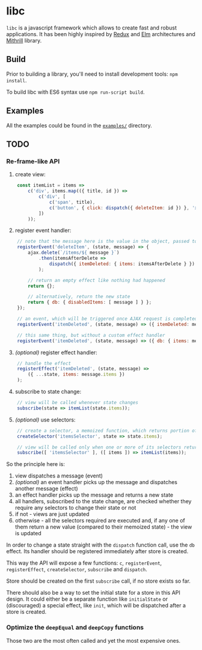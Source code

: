 # libc

`libc` is a javascript framework which allows to create fast and robust applications.
It has been highly inspired by [Redux](http://redux.js.org/) and [Elm](http://elm-lang.org)
architectures and [Mithrill](http://mithril.js.org) library.

## Build

Prior to building a library, you'll need to install development tools: `npm install`.

To build libc with ES6 syntax use `npm run-script build`.

## Examples

All the examples could be found in the [`examples/`](https://github.com/shybovycha/libc.js/tree/master/examples) directory.

## TODO

### Re-frame-like API

1. create view:

```js
    const itemList = items =>
        c('div', items.map(({ title, id }) =>
            c('div', [
                c('span', title),
                c('button', { click: dispatch({ deleteItem: id }) }, 'x')
            ])
        ));
```

2. register event handler:

```js
    // note that the message here is the value in the object, passed to `dispatch()`, corresponding to the `deleteItem` key
    registerEvent('deleteItem', (state, message) => {
        ajax.delete(`/items/${ message }`)
            .then(itemsAfterDelete =>
                dispatch({ itemDeleted: { items: itemsAfterDelete } })
            );

        // return an empty effect like nothing had happened
        return {};

        // alternatively, return the new state
        return { db: { disabledItems: [ message ] } };
    });

    // an event, which will be triggered once AJAX request is completed
    registerEvent('itemDeleted', (state, message) => ({ itemDeleted: message.items }));

    // this same thing, but without a custom effect handler
    registerEvent('itemDeleted', (state, message) => ({ db: { items: message.items } }));
```

3. _(optional)_ register effect handler:

```js
    // handle the effect
    registerEffect('itemDeleted', (state, message) =>
        ({ ...state, items: message.items })
    );
```

4. subscribe to state change:

```js
    // view will be called whenever state changes
    subscribe(state => itemList(state.items));
```

5. _(optional)_ use selectors:

```js
    // create a selector, a memoized function, which returns portion of a state only
    createSelector('itemsSelector', state => state.items);

    // view will be called only when one or more of its selectors returns a different value
    subscribe([ 'itemsSelector' ], ([ items ]) => itemList(items));
```

So the principle here is:

1. view dispatches a message (event)
2. _(optional)_ an event handler picks up the message and dispatches another message (effect)
3. an effect handler picks up the message and returns a new state
4. all handlers, subscribed to the state change, are checked whether they require any selectors to change their state or not
  1. if not - views are just updated
  2. otherwise - all the selectors required are executed and, if any one of them return a new value (compared to their memoized state) - the view is updated

In order to change a state straight with the `dispatch` function call, use the `db` effect. Its handler should be registered immediately after store is created.

This way the API will expose a few functions: `c`, `registerEvent`, `registerEffect`, `createSelector`, `subscribe` and `dispatch`.

Store should be created on the first `subscribe` call, if no store exists so far.

There should also be a way to set the initial state for a store in this API design. It could either be a separate function like `initialState` or (discouraged) a special effect, like `init`, which will be dispatched after a store is created.

### Optimize the `deepEqual` and `deepCopy` functions

Those two are the most often called and yet the most expensive ones.
